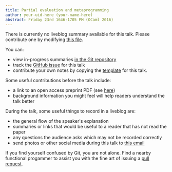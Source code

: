 ```yaml
---
title: Partial evaluation and metaprogramming
author: your-uid-here (your-name-here)
abstract: Friday 23rd 1646-1705 PM (OCaml 2016)
---
```


There is currently no liveblog summary available for this talk. Please contribute one by modifying [this file](https://github.com/ocamllabs/icfp2016-blog/blob/master/OCaml/partial-evaluation-and-metapro.md).

You can:
* view in-progress summaries [in the Git repository](https://github.com/ocamllabs/icfp2016-blog/tree/master/OCaml/partial-evaluation-and-metapro/)
* track the [GitHub issue](https://github.com/ocamllabs/icfp2016-blog/issues/166) for this talk
* contribute your own notes by copying the [template](partial-evaluation-and-metapro/template.md) for this talk.

Some useful contributions before the talk include:
* a link to an open access preprint PDF (see [here](https://github.com/gasche/icfp2016-papers))
* background information you might feel will help readers understand the talk better

During the talk, some useful things to record in a liveblog are:
* the general flow of the speaker's explanation
* summaries or links that would be useful to a reader that has not read the paper
* any questions the audience asks which may not be recorded correctly
* send photos or other social media during this talk to [this email](mailto:icfp16.photos@gmail.com?subject=OCaml:partial-evaluation-and-metapro)

If you find yourself confused by Git, you are not alone. Find a nearby functional progammer
to assist you with the fine art of issuing a [pull request](https://help.github.com/articles/about-pull-requests/).

